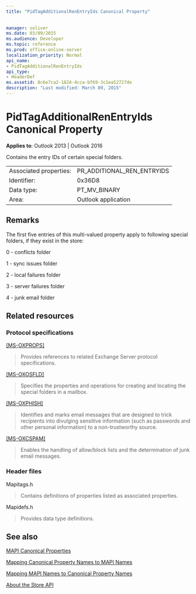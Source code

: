 ```yaml
---
title: "PidTagAdditionalRenEntryIds Canonical Property"
 
 
manager: soliver
ms.date: 03/09/2015
ms.audience: Developer
ms.topic: reference
ms.prod: office-online-server
localization_priority: Normal
api_name:
- PidTagAdditionalRenEntryIds
api_type:
- HeaderDef
ms.assetid: 8c6e7ca2-1824-4cca-bf69-3c1ea52727de
description: "Last modified: March 09, 2015"
---
```


# PidTagAdditionalRenEntryIds Canonical Property

  
  
**Applies to**: Outlook 2013 | Outlook 2016 
  
Contains the entry IDs of certain special folders. 
  
|||
|:-----|:-----|
|Associated properties:  <br/> |PR_ADDITIONAL_REN_ENTRYIDS  <br/> |
|Identifier:  <br/> |0x36D8  <br/> |
|Data type:  <br/> |PT_MV_BINARY  <br/> |
|Area:  <br/> |Outlook application  <br/> |
   
## Remarks

The first five entries of this multi-valued property apply to following special folders, if they exist in the store:
  
0 - conflicts folder
  
1 - sync issues folder
  
2 - local failures folder
  
3 - server failures folder
  
4 - junk email folder
  
## Related resources

### Protocol specifications

[[MS-OXPROPS]](https://msdn.microsoft.com/library/f6ab1613-aefe-447d-a49c-18217230b148%28Office.15%29.aspx)
  
> Provides references to related Exchange Server protocol specifications.
    
[[MS-OXOSFLD]](https://msdn.microsoft.com/library/a60e9c16-2ba8-424b-b60c-385a8a2837cb%28Office.15%29.aspx)
  
> Specifies the properties and operations for creating and locating the special folders in a mailbox.
    
[[MS-OXPHISH]](https://msdn.microsoft.com/library/ed49ab26-ba13-4d4c-8a94-98d4ceecd4b7%28Office.15%29.aspx)
  
> Identifies and marks email messages that are designed to trick recipients into divulging sensitive information (such as passwords and other personal information) to a non-trustworthy source.
    
[[MS-OXCSPAM]](https://msdn.microsoft.com/library/522f8587-4aed-4cd6-831b-40bd87862189%28Office.15%29.aspx)
  
> Enables the handling of allow/block lists and the determination of junk email messages.
    
### Header files

Mapitags.h
  
> Contains definitions of properties listed as associated properties.
    
Mapidefs.h
  
> Provides data type definitions.
    
## See also



[MAPI Canonical Properties](mapi-canonical-properties.md)
  
[Mapping Canonical Property Names to MAPI Names](mapping-canonical-property-names-to-mapi-names.md)
  
[Mapping MAPI Names to Canonical Property Names](mapping-mapi-names-to-canonical-property-names.md)


[About the Store API](https://msdn.microsoft.com/library/aa192884.aspx)

